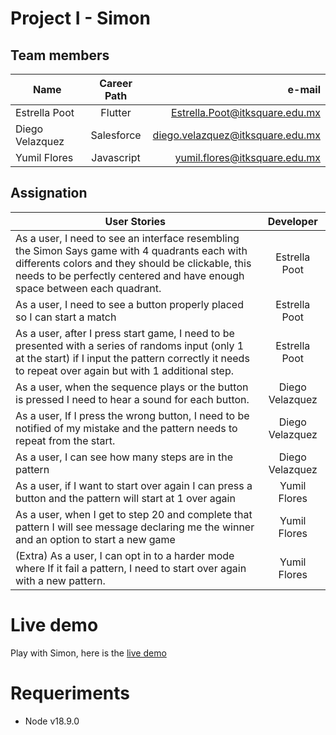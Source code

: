 # Project I - Simon

## Team members

| Name | Career Path | e-mail |
| ---- | :---------: | -----: |
| Estrella Poot | Flutter | Estrella.Poot@itksquare.edu.mx |
| Diego Velazquez | Salesforce | diego.velazquez@itksquare.edu.mx |
| Yumil Flores | Javascript | yumil.flores@itksquare.edu.mx |

## Assignation

| User Stories |    Developer    |
| ------------ | :-------------: |
| As a user, I need to see an interface resembling the Simon Says game with 4 quadrants each with differents colors and they should be clickable, this needs to be perfectly centered and have enough space between each quadrant. | Estrella Poot |
| As a user, I need to see a button properly placed so I can start a match | Estrella Poot |
| As a user, after I press start game, I need to be presented with a series of randoms input (only 1 at the start) if I input the pattern correctly it needs to repeat over again but with 1 additional step. | Estrella Poot |
| As a user, when the sequence plays or the button is pressed I need to hear a sound for each button. | Diego Velazquez |
| As a user, If I press the wrong button, I need to be notified of my mistake and the pattern needs to repeat from the start. | Diego Velazquez |
| As a user, I can see how many steps are in the pattern | Diego Velazquez |
| As a user, if I want to start over again I can press a button and the pattern will start at 1 over again |  Yumil Flores |
| As a user, when I get to step 20 and complete that pattern I will see message declaring me the winner and an option to start a new game | Yumil Flores |
| (Extra) As a user, I can opt in to a harder mode where If it fail a pattern, I need to start over again with a new pattern. | Yumil Flores |

# Live demo

Play with Simon, here is the [live demo](https://estrellapoot-ksquare.github.io/project1_simon/)

# Requeriments

- Node v18.9.0
